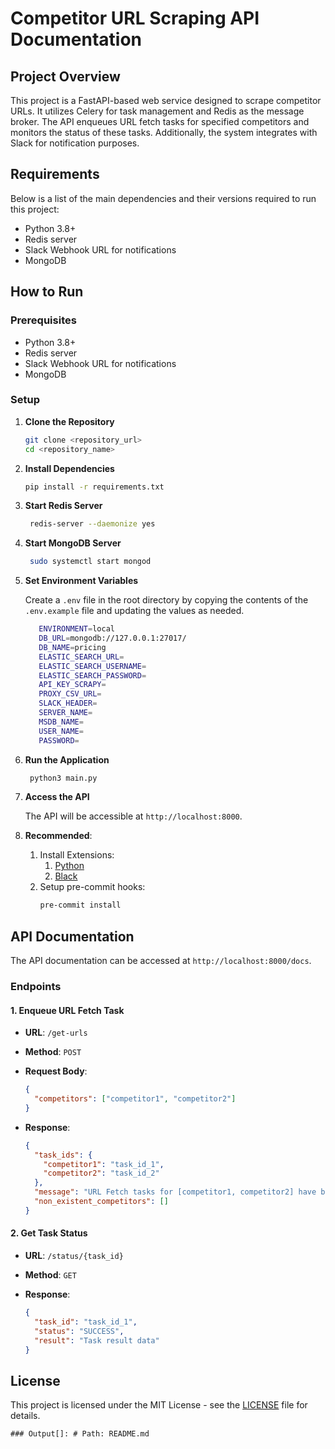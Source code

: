# Competitor URL Scraping API Documentation

## Project Overview

This project is a FastAPI-based web service designed to scrape competitor URLs. It utilizes Celery for task management and Redis as the message broker. The API enqueues URL fetch tasks for specified competitors and monitors the status of these tasks. Additionally, the system integrates with Slack for notification purposes.

## Requirements

Below is a list of the main dependencies and their versions required to run this project:

- Python 3.8+
- Redis server
- Slack Webhook URL for notifications
- MongoDB

## How to Run

### Prerequisites

- Python 3.8+
- Redis server
- Slack Webhook URL for notifications
- MongoDB

### Setup

1. **Clone the Repository**

   ```sh
   git clone <repository_url>
   cd <repository_name>
   ```

2. **Install Dependencies**

   ```sh
   pip install -r requirements.txt
   ```

3. **Start Redis Server**

   ```sh
    redis-server --daemonize yes
   ```

4. **Start MongoDB Server**

   ```sh
    sudo systemctl start mongod
   ```

5. **Set Environment Variables**

   Create a `.env` file in the root directory by copying the contents of the `.env.example` file and updating the values as needed.

   ```sh
      ENVIRONMENT=local
      DB_URL=mongodb://127.0.0.1:27017/
      DB_NAME=pricing
      ELASTIC_SEARCH_URL=
      ELASTIC_SEARCH_USERNAME=
      ELASTIC_SEARCH_PASSWORD=
      API_KEY_SCRAPY=
      PROXY_CSV_URL=
      SLACK_HEADER=
      SERVER_NAME=
      MSDB_NAME=
      USER_NAME=
      PASSWORD=
   ```

6. **Run the Application**

   ```sh
    python3 main.py
   ```

7. **Access the API**

   The API will be accessible at `http://localhost:8000`.

8. **Recommended**:
   1. Install Extensions:
      1. [Python](https://marketplace.visualstudio.com/items?itemName=ms-python.python)
      2. [Black](https://marketplace.visualstudio.com/items?itemName=ms-python.black-formatter)
   2. Setup pre-commit hooks:
      ```sh
      pre-commit install
      ```

## API Documentation

The API documentation can be accessed at `http://localhost:8000/docs`.

### Endpoints

#### 1. Enqueue URL Fetch Task

- **URL**: `/get-urls`
- **Method**: `POST`
- **Request Body**:

  ```json
  {
    "competitors": ["competitor1", "competitor2"]
  }
  ```

- **Response**:

  ```json
  {
    "task_ids": {
      "competitor1": "task_id_1",
      "competitor2": "task_id_2"
    },
    "message": "URL Fetch tasks for [competitor1, competitor2] have been enqueued",
    "non_existent_competitors": []
  }
  ```

#### 2. Get Task Status

- **URL**: `/status/{task_id}`
- **Method**: `GET`
- **Response**:

  ```json
  {
    "task_id": "task_id_1",
    "status": "SUCCESS",
    "result": "Task result data"
  }
  ```

## License

This project is licensed under the MIT License - see the [LICENSE](LICENSE) file for details.

```
### Output[]: # Path: README.md
```
